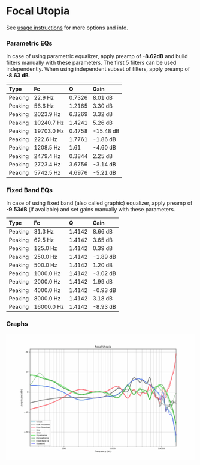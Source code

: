 # Focal Utopia
See [usage instructions](https://github.com/jaakkopasanen/AutoEq#usage) for more options and info.

### Parametric EQs
In case of using parametric equalizer, apply preamp of **-8.62dB** and build filters manually
with these parameters. The first 5 filters can be used independently.
When using independent subset of filters, apply preamp of **-8.63 dB**.

| Type    | Fc         |      Q | Gain      |
|:--------|:-----------|:-------|:----------|
| Peaking | 22.9 Hz    | 0.7326 | 8.01 dB   |
| Peaking | 56.6 Hz    | 1.2165 | 3.30 dB   |
| Peaking | 2023.9 Hz  | 6.3269 | 3.32 dB   |
| Peaking | 10240.7 Hz | 1.4241 | 5.26 dB   |
| Peaking | 19703.0 Hz | 0.4758 | -15.48 dB |
| Peaking | 222.6 Hz   | 1.7761 | -1.86 dB  |
| Peaking | 1208.5 Hz  | 1.61   | -4.60 dB  |
| Peaking | 2479.4 Hz  | 0.3844 | 2.25 dB   |
| Peaking | 2723.4 Hz  | 3.6756 | -3.14 dB  |
| Peaking | 5742.5 Hz  | 4.6976 | -5.21 dB  |

### Fixed Band EQs
In case of using fixed band (also called graphic) equalizer, apply preamp of **-9.53dB**
(if available) and set gains manually with these parameters.

| Type    | Fc         |      Q | Gain     |
|:--------|:-----------|:-------|:---------|
| Peaking | 31.3 Hz    | 1.4142 | 8.66 dB  |
| Peaking | 62.5 Hz    | 1.4142 | 3.65 dB  |
| Peaking | 125.0 Hz   | 1.4142 | 0.39 dB  |
| Peaking | 250.0 Hz   | 1.4142 | -1.89 dB |
| Peaking | 500.0 Hz   | 1.4142 | 1.20 dB  |
| Peaking | 1000.0 Hz  | 1.4142 | -3.02 dB |
| Peaking | 2000.0 Hz  | 1.4142 | 1.99 dB  |
| Peaking | 4000.0 Hz  | 1.4142 | -0.93 dB |
| Peaking | 8000.0 Hz  | 1.4142 | 3.18 dB  |
| Peaking | 16000.0 Hz | 1.4142 | -8.93 dB |

### Graphs
![](./Focal%20Utopia.png)